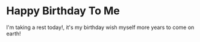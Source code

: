 # Happy Birthday To Me

I'm taking a rest today!, it's my birthday wish myself more years to come on earth!
